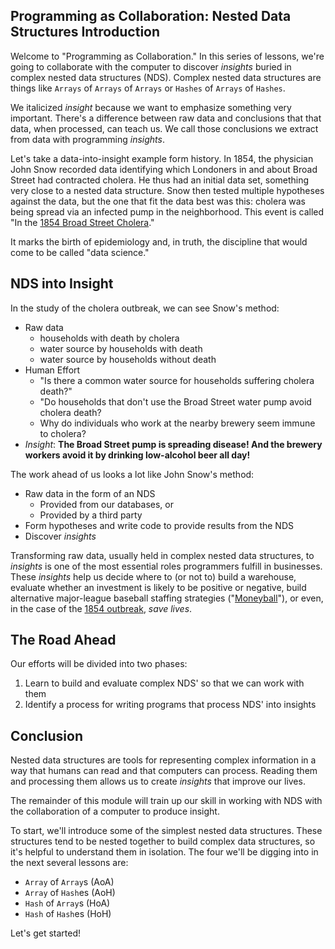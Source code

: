 ## Programming as Collaboration: Nested Data Structures Introduction

Welcome to "Programming as Collaboration." In this series of lessons, we're
going to collaborate with the computer to discover _insights_ buried in complex
nested data structures (NDS). Complex nested data structures are things like
`Arrays` of `Arrays` of `Arrays` or `Hashes` of `Arrays` of `Hashes`.

We italicized _insight_ because we want to emphasize something very important.
There's a difference between raw data and conclusions that that data, when
processed, can teach us. We call those conclusions we extract from data with
programming _insights_.

Let's take a data-into-insight example form history.  In 1854, the physician
John Snow recorded data identifying which Londoners in and about Broad Street
had contracted cholera. He thus had an initial data set, something very close
to a nested data structure. Snow then tested multiple hypotheses against the
data, but the one that fit the data best was this: cholera was being spread via
an infected pump in the neighborhood. This event is called "In the [1854 Broad Street Cholera][bsoutbreak]."

It marks the birth of epidemiology and, in truth, the discipline that would
come to be called "data science."

## NDS into Insight

In the study of the cholera outbreak, we can see Snow's method:

* Raw data
  * households with death by cholera
  * water source by households with death
  * water source by households without death
* Human Effort
  * "Is there a common water source for households suffering cholera death?"
  * "Do households that don't use the Broad Street water pump avoid cholera
    death?
  * Why do individuals who work at the nearby brewery seem immune to cholera?
* _Insight_: **The Broad Street pump is spreading disease! And the brewery
  workers avoid it by drinking low-alcohol beer all day!**

The work ahead of us looks a lot like John Snow's method:

* Raw data in the form of an NDS
  * Provided from our databases, or
  * Provided by a third party
* Form hypotheses and write code to provide results from the NDS
* Discover _insights_

Transforming raw data, usually held in complex nested data structures, to
_insights_ is one of the most essential roles programmers fulfill in
businesses. These _insights_ help us decide where to (or not to) build a
warehouse, evaluate whether an investment is likely to be positive or negative,
build alternative major-league baseball staffing strategies ("[Moneyball][]"),
or even, in the case of the [1854 outbreak][bsoutbreak], _save lives_.

## The Road Ahead

Our efforts will be divided into two phases:

1. Learn to build and evaluate complex NDS' so that we can work with them
2. Identify a process for writing programs that process NDS' into insights

## Conclusion

Nested data structures are tools for representing complex information in a way
that humans can read and that computers can process. Reading them and
processing them allows us to create _insights_ that improve our lives.

The remainder of this module will train up our skill in working with NDS with
the collaboration of a computer to produce insight.

To start, we'll introduce some of the simplest nested data structures. These
structures tend to be nested together to build complex data structures, so it's
helpful to understand them in isolation. The four we'll be digging into in the
next several lessons are:

* `Array` of `Array`s (AoA)
* `Array` of `Hash`es (AoH)
* `Hash` of `Array`s (HoA)
* `Hash` of `Hash`es (HoH)

Let's get started!

[bsoutbreak]: https://en.wikipedia.org/wiki/1854_Broad_Street_cholera_outbreak
[Moneyball]: https://grantland.com/features/the-economics-moneyball/
